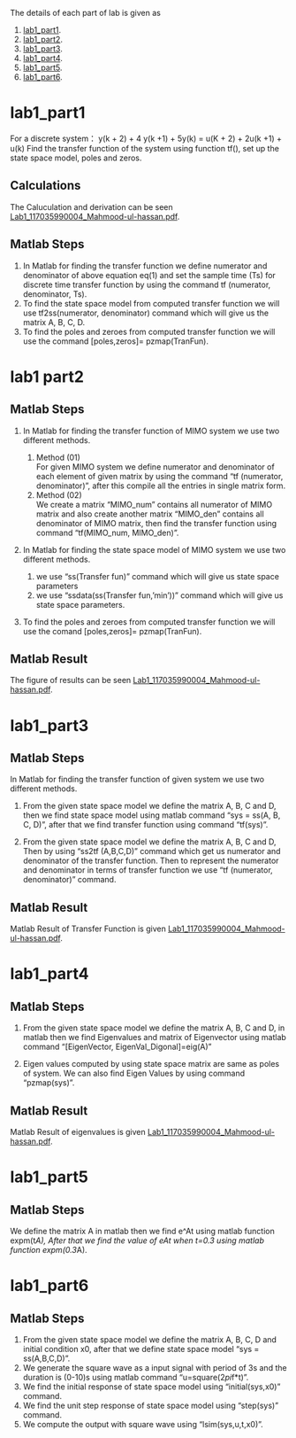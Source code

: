 The details of each part of lab is given as
1. [lab1_part1](#lab1_part1).
2. [lab1_part2](#lab1-part2).
3. [lab1_part3](#lab1_part3).
4. [lab1_part4](#lab1_part4).
5. [lab1_part5](#lab1_part5).
6. [lab1_part6](#lab1_part6).

# lab1_part1
For a discrete system：
y(k + 2) + 4 y(k +1) + 5y(k) = u(K + 2) + 2u(k +1) + u(k)
Find the transfer function of the system using function tf(), set up the state space model, poles and zeros.

## Calculations
The Caluculation and derivation can be seen [Lab1_117035990004_Mahmood-ul-hassan.pdf](https://github.com/mahmood-ul-hasan/Linear-System-Theory/blob/main/Lab%20experiment%201%20(State%20space%20modeling%20and%20analysis)/Lab1_117035990004_Mahmood-ul-hassan.pdf).

## Matlab Steps 
1) In Matlab for finding the transfer function we define numerator and denominator of above equation eq(1) and set the sample time (Ts) for discrete time transfer function by using the command tf (numerator, denominator, Ts).
2) To find the state space model from computed transfer function we will use tf2ss(numerator, denominator) command which will give us the matrix A, B, C, D.
3) To find the poles and zeroes from computed transfer function we will use the command [poles,zeros]= pzmap(TranFun).

# lab1 part2

## Matlab Steps 
1. In Matlab for finding the transfer function of MIMO system we use two different methods.
   1. Method (01)<br/> For given MIMO system we define numerator and denominator of each element of given matrix by using the command “tf (numerator, denominator)”, after this compile all the entries in single matrix form.
   2.  Method (02)<br/>  We create a matrix “MIMO_num” contains all numerator of MIMO matrix and also create another matrix “MIMO_den” contains all denominator of MIMO matrix, then find the transfer function using command “tf(MIMO_num, MIMO_den)”.
             
2. In Matlab for finding the state space model of MIMO system we use two different methods.
   1. we use “ss(Transfer fun)” command which will give us state space parameters
   2. we use “ssdata(ss(Transfer fun,’min’))” command which will give us state space parameters.
            
3. To find the poles and zeroes from computed transfer function we will use the comand [poles,zeros]= pzmap(TranFun).

## Matlab Result
The figure of results can be seen [Lab1_117035990004_Mahmood-ul-hassan.pdf](https://github.com/mahmood-ul-hasan/Linear-System-Theory/blob/main/Lab%20experiment%201%20(State%20space%20modeling%20and%20analysis)/Lab1_117035990004_Mahmood-ul-hassan.pdf).


# lab1_part3
## Matlab Steps 
In Matlab for finding the transfer function of given system we use two different methods.
1. From the given state space model we define the  matrix A, B, C and D, then we find state space model using matlab command “sys = ss(A, B, C, D)”, after that we find transfer function using command “tf(sys)”.

2. From the given state space model we define the  matrix A, B, C and D, Then by using “ss2tf (A,B,C,D)” command which get us numerator and denominator of the transfer function.  Then to represent the numerator and denominator in terms of transfer function we use “tf (numerator, denominator)” command.

## Matlab Result
Matlab Result of Transfer Function is given  [Lab1_117035990004_Mahmood-ul-hassan.pdf](https://github.com/mahmood-ul-hasan/Linear-System-Theory/blob/main/Lab%20experiment%201%20(State%20space%20modeling%20and%20analysis)/Lab1_117035990004_Mahmood-ul-hassan.pdf).

# lab1_part4
## Matlab Steps 
1.	From the given state space model we define the  matrix A, B, C and D, in matlab then we find Eigenvalues and matrix of Eigenvector using matlab command “[EigenVector, EigenVal_Digonal]=eig(A)”

2. Eigen values computed by using state space matrix are same as poles of system. We can also find Eigen Values by using command “pzmap(sys)”.

## Matlab Result
Matlab Result of eigenvalues is given [Lab1_117035990004_Mahmood-ul-hassan.pdf](https://github.com/mahmood-ul-hasan/Linear-System-Theory/blob/main/Lab%20experiment%201%20(State%20space%20modeling%20and%20analysis)/Lab1_117035990004_Mahmood-ul-hassan.pdf).


# lab1_part5
## Matlab Steps 
We define the  matrix A in matlab then we find e^At using matlab function expm(t*A), After that we find the value of eAt when t=0.3 using matlab function expm(0.3*A).

# lab1_part6
## Matlab Steps 
1)	From the given state space model we define the matrix A, B, C, D and initial condition x0, after that we define state space model “sys = ss(A,B,C,D)”. 
2)	We generate the square wave as a input signal with period of 3s and the duration is (0-10)s using matlab command “u=square(2*pi*f*t)”.
3)	We find the initial response of state space model using “initial(sys,x0)” command.
4)	We find the unit step response of state space model using “step(sys)” command.
5)	We compute the output with square wave using “lsim(sys,u,t,x0)”.
